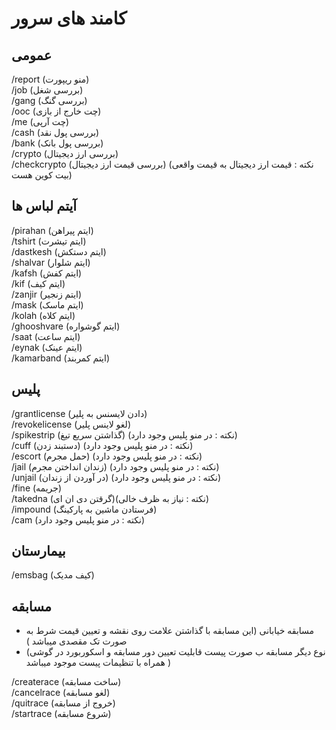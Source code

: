 # کامند های سرور
## عمومی
<div class= "code-block">
<span class="orange">/report</span><span class="blue"> (منو ریپورت)</span><br>
<span class="orange">/job</span><span class="blue"> (بررسی شغل)</span><br>
<span class="orange">/gang</span><span class="blue"> (بررسی گنگ)</span><br>
<span class="orange">/ooc</span><span class="blue"> (چت خارج از بازی)</span><br>
<span class="orange">/me</span><span class="blue"> (چت آرپی)</span><br>
<span class="orange">/cash</span><span class="blue"> (بررسی پول نقد)</span><br>
<span class="orange">/bank</span><span class="blue"> (بررسی پول بانک)</span><br>
<span class="orange">/crypto</span><span class="blue"> (بررسی ارز دیجیتال)</span><br>
<span class="orange">/checkcrypto</span><span class="blue"> (بررسی قیمت ارز دیجیتال) (نکته : قیمت ارز دیجیتال به قیمت واقعی بیت کوین هست)</span><br>
</div>

## آیتم لباس ها

<div class= "code-block">
  <span class="orange">/pirahan</span><span class="blue"> (ایتم پیراهن)</span><br>
  <span class="orange">/tshirt</span><span class="blue"> (ایتم تیشرت)</span><br>
  <span class="orange">/dastkesh</span><span class="blue"> (ایتم دستکش)</span><br>
  <span class="orange">/shalvar</span><span class="blue"> (ایتم شلوار)</span><br>
  <span class="orange">/kafsh</span><span class="blue"> (ایتم کفش)</span><br>
  <span class="orange">/kif</span><span class="blue"> (ایتم کیف)</span><br>
  <span class="orange">/zanjir</span><span class="blue"> (ایتم زنجیر)</span><br>
  <span class="orange">/mask</span><span class="blue"> (ایتم ماسک)</span><br>
  <span class="orange">/kolah</span><span class="blue"> (ایتم کلاه)</span><br>
  <span class="orange">/ghooshvare</span><span class="blue"> (ایتم گوشواره)</span><br>
  <span class="orange">/saat</span><span class="blue"> (ایتم ساعت)</span><br>
  <span class="orange">/eynak</span><span class="blue"> (ایتم عینک)</span><br>
  <span class="orange">/kamarband</span><span class="blue"> (ایتم کمربند)</span><br>
</div>



## پلیس
<div class= "code-block">
  <span class="orange">/grantlicense</span><span class="blue"> (دادن لایسنس به پلیر)</span><br>
  <span class="orange">/revokelicense</span><span class="blue"> (لغو لاینس پلیر)</span><br>
  <span class="orange">/spikestrip</span><span class="blue"> (گذاشتن سریع تیغ) (نکته : در منو پلیس وجود دارد)</span><br>
  <span class="orange">/cuff</span><span class="blue"> (دستبند زدن) (نکته : در منو پلیس وجود دارد)</span><br>
  <span class="orange">/escort</span><span class="blue"> (حمل مجرم) (نکته : در منو پلیس وجود دارد)</span><br>
  <span class="orange">/jail</span><span class="blue"> (زندان انداختن مجرم) (نکته : در منو پلیس وجود دارد)</span><br>
  <span class="orange">/unjail</span><span class="blue"> (در آوردن از زندان) (نکته : در منو پلیس وجود دارد)</span><br>
  <span class="orange">/fine</span><span class="blue"> (جریمه)</span><br>
  <span class="orange">/takedna</span><span class="blue"> (گرقتن دی ان ای)(نکته : نیاز به ظرف خالی)</span><br>
  <span class="orange">/impound</span><span class="blue"> (فرستادن ماشین به پارکینگ)</span><br>
  <span class="orange">/cam</span><span class="blue"> (نکته : در منو پلیس وجود دارد)</span><br>
</div>


## بیمارستان
<div class= "code-block">
  <span class="orange">/emsbag</span><span class="blue"> (کیف مدیک)</span><br>
</div>

##  مسابقه
-  مسابقه خیابانی (این مسابقه با گذاشتن علامت روی نقشه و تعیین قیمت شرط به صورت تک مقصدی میباشد )
- (نوع دیگر مسابقه ب صورت پیست قابلیت تعیین دور مسابقه و اسکوربورد در گوشی همراه با تنظیمات پیست موجود میباشد )

<div class= "code-block">
  <span class="orange">/createrace</span><span class="blue"> (ساخت مسابقه)</span><br>
  <span class="orange">/cancelrace</span><span class="blue"> (لغو مسابقه)</span><br>
  <span class="orange">/quitrace</span><span class="blue"> (خروج  از مسابقه)</span><br>
  <span class="orange">/startrace</span><span class="blue"> (شروع مسابقه)</span><br>
</div>     


